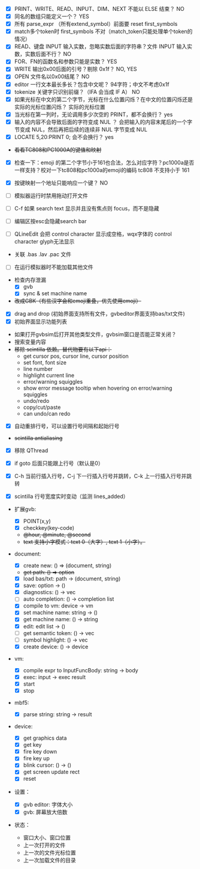 - [x] PRINT、WRITE、READ、INPUT、DIM、NEXT 不能以 ELSE 结束？
  NO
- [x] 同名的数组只能定义一个？
  YES
- [x] 所有 parse_expr （所有extend_symbol）前面要 reset first_symbols
- [x] match多个token时 first_symbols 不对（match_token只能处理单个token的情况）
- [x] READ、键盘 INPUT 输入实数，忽略实数后面的字符串？文件 INPUT 输入实数，实数后面不行？
  NO
- [x] FOR、FN的函数名和参数只能是实数？
  YES
- [x] WRITE 输出0x00后面的引号？剔除 0x1f？
  NO, YES
- [x] OPEN 文件名以0x00结尾？
  NO
- [x] editor 一行文本最长多长？包含中文呢？
  94字符；中文不考虑0x1f
- [x] tokenize 关键字只识别前缀？（IFA 会当成 IF A）
  NO
- [x] 如果光标在中文的第二个字节，光标在什么位置闪烁？在中文的位置闪烁还是实际的光标位置闪烁？
  实际的光标位置
- [x] 当光标在第一列时，无论调用多少次空的 PRINT，都不会换行？
  yes
- [x] 输入的内容不会导致后面的字符变成 NUL ？
  会把输入的内容末尾后的一个字节变成 NUL，然后再把后续的连续非 NUL 字节变成 NUL
- [x] LOCATE 5,20:PRINT 0; 会不会换行？
  yes
- ~~看看TC808和PC1000A的键值和映射~~
- [x] 检查一下：emoji 的第二个字节小于161也合法，怎么对应字符？pc1000a是否一样支持？校对一下tc808和pc1000a的emoji的编码
  tc808 不支持小于 161
- [x] 按键映射一个地址只能响应一个键？
  NO

- [ ] 模拟器运行时禁用拖动打开文件
- [ ] C-f 如果 search text 显示并且没有焦点则 focus，而不是隐藏
- [ ] 编辑区按esc会隐藏search bar
- [ ] QLineEdit 会把 control character 显示成空格，wqx字体的 control character glyph无法显示
- 关联 .bas  .lav  .pac 文件
- [ ] 在运行模拟器时不能加载其他文件
- 检查内存泄漏
    + [x] gvb
    + [x] sync & set machine name
- ~~改成GBK（有些汉字会和emoji重叠，优先使用emoji）~~
- [x] drag and drop (初始界面支持所有文件，gvbeditor界面支持bas/txt文件)
- [x] 初始界面显示功能列表
- 如果打开gvbsim后打开其他类型文件，gvbsim窗口是否能正常关闭？
- 搜索变量内容
- ~~移除 scintilla 依赖。替代物要有以下api：~~
    + get cursor pos, cursor line, cursor position
    + set font, font size
    + line number
    + highlight current line
    + error/warning squiggles
    + show error message tooltip when hovering on error/warning squiggles
    + undo/redo
    + copy/cut/paste
    + can undo/can redo
- [x] 自动重排行号，可以设置行号间隔和起始行号
- ~~scintilla antialiasing~~
- [x] 移除 QThread
- [x] if goto 后面只能跟上行号（默认是0）
- [x] C-h 当前行插入行号，C-j 下一行插入行号并跳转，C-k 上一行插入行号并跳转

- [x] scintilla 行号宽度实时变动（监测 lines_added）
- 扩展gvb:
    + [x] POINT(x,y)
    + [x] checkkey(key-code)
    + ~~@hour, @minute, @second~~
    + ~~text 支持小字模式：text 0（大字）, text 1（小字）。~~


- document:
    + [x] create new: () => (document, string)
    + ~~get path: () => option<path>~~
    + [x] load bas/txt: path -> (document, string)
    + [x] save: option<path> -> ()
    + [x] diagnostics: () -> vec
    + [ ] auto completion: () -> completion list
    + [x] compile to vm: device -> vm
    + [x] set machine name: string -> ()
    + [x] get machine name: () -> string
    + [x] edit: edit list -> ()
    + [ ] get semantic token: () -> vec
    + [ ] symbol highlight: () -> vec
    + [x] create device: () -> device
- vm:
    - [x] compile expr to InputFuncBody: string -> body
    - [x] exec: input -> exec result
    - [x] start
    - [x] stop
- mbf5:
    - [x] parse string: string -> result<mbf5>
- device:
    - [x] get graphics data
    - [x] get key
    - [x] fire key down
    - [x] fire key up
    - [x] blink cursor: () -> ()
    - [x] get screen update rect
    - [x] reset

- 设置：
    - [x] gvb editor: 字体大小
    - [x] gvb: 屏幕放大倍数

- 状态：
    - 窗口大小、窗口位置
    - 上一次打开的文件
    - 上一次的文件光标位置
    - 上一次加载文件的目录
